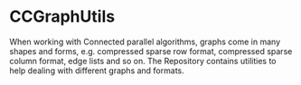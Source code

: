 # CCGraphUtils
When working with Connected parallel algorithms, graphs come in many shapes and forms, e.g. compressed sparse row format, compressed sparse column format, edge lists and so on. The Repository contains utilities to help dealing with different graphs and formats.
